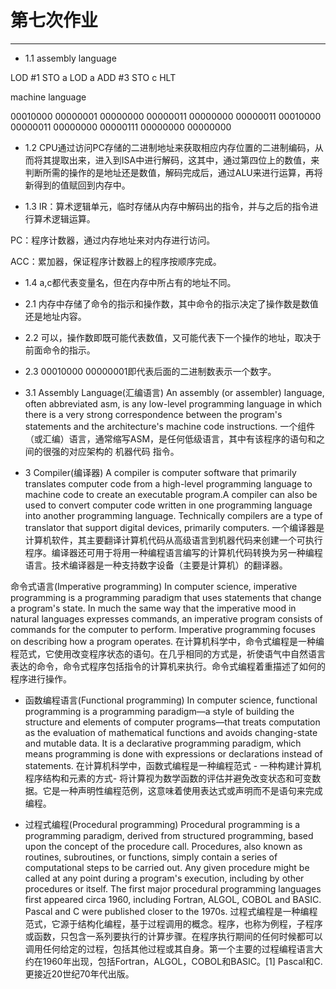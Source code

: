 第七次作业
======
---
* 1.1
assembly language

LOD #1
STO a
LOD a
ADD #3
STO c
HLT

machine language

00010000 00000001
00000000 00000011
00000000 00000011
00010000 00000011
00000000 00000111
00000000 00000000

* 1.2 
CPU通过访问PC存储的二进制地址来获取相应内存位置的二进制编码，从而将其提取出来，进入到ISA中进行解码，这其中，通过第四位上的数值，来判断所需的操作的是地址还是数值，解码完成后，通过ALU来进行运算，再将新得到的值赋回到内存中。

* 1.3
IR：算术逻辑单元，临时存储从内存中解码出的指令，并与之后的指令进行算术逻辑运算。

PC：程序计数器，通过内存地址来对内存进行访问。

ACC：累加器，保证程序计数器上的程序按顺序完成。

* 1.4
a,c都代表变量名，但在内存中所占有的地址不同。

* 2.1
内存中存储了命令的指示和操作数，其中命令的指示决定了操作数是数值还是地址内容。

* 2.2
可以，操作数即既可能代表数值，又可能代表下一个操作的地址，取决于前面命令的指示。

* 2.3
00010000 00000001即代表后面的二进制数表示一个数字。

* 3.1
Assembly Language(汇编语言)
An assembly (or assembler) language, often abbreviated asm, is any low-level programming language in which there is a very strong correspondence between the program's statements and the architecture's machine code instructions.
一个组件（或汇编）语言，通常缩写ASM，是任何低级语言，其中有该程序的语句和之间的很强的对应架构的 机器代码 指令。

* 3
Compiler(编译器)
A compiler is computer software that primarily translates computer code from a high-level programming language to machine code to create an executable program.A compiler can also be used to convert computer code written in one programming language into another programming language. Technically compilers are a type of translator that support digital devices, primarily computers.
一个编译器是计算机软件，其主要翻译计算机代码从高级语言到机器代码来创建一个可执行程序。编译器还可用于将用一种编程语言编写的计算机代码转换为另一种编程语言。技术编译器是一种支持数字设备（主要是计算机）的翻译器。

命令式语言(Imperative programming)
In computer science, imperative programming is a programming paradigm that uses statements that change a program's state. In much the same way that the imperative mood in natural languages expresses commands, an imperative program consists of commands for the computer to perform. Imperative programming focuses on describing how a program operates.
在计算机科学中，命令式编程是一种编程范式，它使用改变程序状态的语句。在几乎相同的方式是，祈使语气中自然语言表达的命令，命令式程序包括指令的计算机来执行。命令式编程着重描述了如何的程序进行操作。

* 函数编程语言(Functional programming)
In computer science, functional programming is a programming paradigm—a style of building the structure and elements of computer programs—that treats computation as the evaluation of mathematical functions and avoids changing-state and mutable data. It is a declarative programming paradigm, which means programming is done with expressions or declarations instead of statements. 
在计算机科学中，函数式编程是一种编程范式 - 一种构建计算机程序结构和元素的方式- 将计算视为数学函数的评估并避免改变状态和可变数据。它是一种声明性编程范例，这意味着使用表达式或声明而不是语句来完成编程。

* 过程式编程(Procedural programming)
Procedural programming is a programming paradigm, derived from structured programming, based upon the concept of the procedure call. Procedures, also known as routines, subroutines, or functions, simply contain a series of computational steps to be carried out. Any given procedure might be called at any point during a program's execution, including by other procedures or itself. The first major procedural programming languages first appeared circa 1960, including Fortran, ALGOL, COBOL and BASIC. Pascal and C were published closer to the 1970s.
过程式编程是一种编程范式，它源于结构化编程，基于过程调用的概念。程序，也称为例程，子程序或函数，只包含一系列要执行的计算步骤。在程序执行期间的任何时候都可以调用任何给定的过程，包括其他过程或其自身。第一个主要的过程编程语言大约在1960年出现，包括Fortran，ALGOL，COBOL和BASIC。[1] Pascal和C. 更接近20世纪70年代出版。